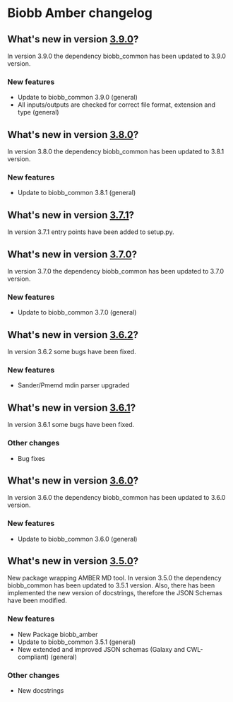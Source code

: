 # Biobb Amber changelog

## What's new in version [3.9.0](https://github.com/bioexcel/biobb_amber/releases/tag/v3.9.0)?
In version 3.9.0 the dependency biobb_common has been updated to 3.9.0 version.

### New features

* Update to biobb_common 3.9.0 (general)
* All inputs/outputs are checked for correct file format, extension and type (general)

## What's new in version [3.8.0](https://github.com/bioexcel/biobb_amber/releases/tag/v3.8.0)?
In version 3.8.0 the dependency biobb_common has been updated to 3.8.1 version.

### New features

* Update to biobb_common 3.8.1 (general)

## What's new in version [3.7.1](https://github.com/bioexcel/biobb_amber/releases/tag/v3.7.1)?
In version 3.7.1 entry points have been added to setup.py.

## What's new in version [3.7.0](https://github.com/bioexcel/biobb_amber/releases/tag/v3.7.0)?
In version 3.7.0 the dependency biobb_common has been updated to 3.7.0 version.

### New features

* Update to biobb_common 3.7.0 (general)

## What's new in version [3.6.2](https://github.com/bioexcel/biobb_amber/releases/tag/v3.6.2)?
In version 3.6.2 some bugs have been fixed.

### New features

* Sander/Pmemd mdin parser upgraded

## What's new in version [3.6.1](https://github.com/bioexcel/biobb_amber/releases/tag/v3.6.1)?
In version 3.6.1 some bugs have been fixed.

### Other changes

* Bug fixes

## What's new in version [3.6.0](https://github.com/bioexcel/biobb_amber/releases/tag/v3.6.0)?
In version 3.6.0 the dependency biobb_common has been updated to 3.6.0 version.

### New features

* Update to biobb_common 3.6.0 (general)

## What's new in version [3.5.0](https://github.com/bioexcel/biobb_amber/releases/tag/v3.5.0)?
New package wrapping AMBER MD tool. In version 3.5.0 the dependency biobb_common has been updated to 3.5.1 version. Also, there has been implemented the new version of docstrings, therefore the JSON Schemas have been modified.

### New features

* New Package biobb_amber
* Update to biobb_common 3.5.1 (general)
* New extended and improved JSON schemas (Galaxy and CWL-compliant) (general)

### Other changes

* New docstrings

